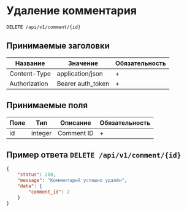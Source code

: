 Удаление комментария
========================

`DELETE /api/v1/comment/{id}`

## Принимаемые заголовки

| Название           | Значение             | Обязательность |
|--------------------|----------------------|----------------|
| Content-Type       | application/json     | +              |
| Authorization      | Bearer auth_token    | +              |

## Принимаемые поля

| Поле               | Тип                  | Описание       | Обязательность |
|--------------------|----------------------|----------------|----------------|
| id                 | integer              | Comment ID     | +              |


Пример ответа `DELETE /api/v1/comment/{id}`
----------------------------------------------------------

```json
{
    "status": 200,
    "message": "Комментарий успешно удалён",
    "data": {
        "comment_id": 2
    }
}
```